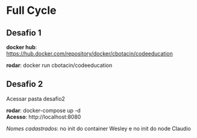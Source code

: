 # Full Cycle

## Desafio 1
**docker hub**: https://hub.docker.com/repository/docker/cbotacin/codeeducation

**rodar**: docker run cbotacin/codeeducation

## Desafio 2
Acessar pasta desafio2

**rodar**: docker-compose up -d  
**Acesso**: http://localhost:8080

*Nomes cadastrados*: no init do container Wesley e no init do node Claudio
